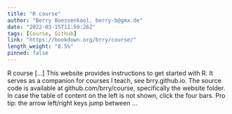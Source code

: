 ```yaml
---
title: "R course"
author: "Berry Boessenkool, berry-b@gmx.de"
date: "2022-03-15T11:59:26Z"
tags: [Course, Github]
link: "https://bookdown.org/brry/course/"
length_weight: "8.5%"
pinned: false
---
```


R course [...] This website provides instructions to get started with R. It serves as a companion for courses I teach, see brry.github.io. The source code is available at github.com/brry/course, specifically the website folder. In case the table of content on the left is not shown, click the four bars. Pro tip: the arrow left/right keys jump between ...
